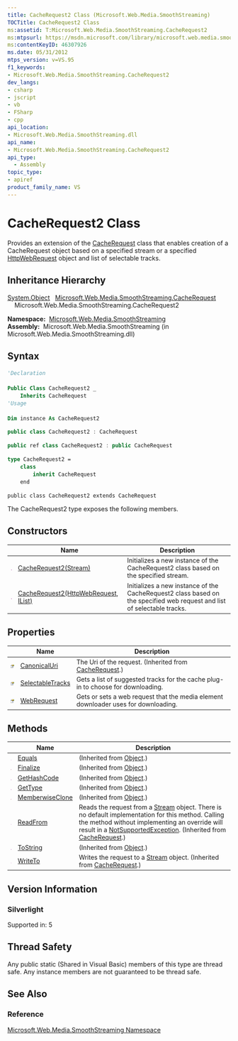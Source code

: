 ```yaml
---
title: CacheRequest2 Class (Microsoft.Web.Media.SmoothStreaming)
TOCTitle: CacheRequest2 Class
ms:assetid: T:Microsoft.Web.Media.SmoothStreaming.CacheRequest2
ms:mtpsurl: https://msdn.microsoft.com/library/microsoft.web.media.smoothstreaming.cacherequest2(v=VS.95)
ms:contentKeyID: 46307926
ms.date: 05/31/2012
mtps_version: v=VS.95
f1_keywords:
- Microsoft.Web.Media.SmoothStreaming.CacheRequest2
dev_langs:
- csharp
- jscript
- vb
- FSharp
- cpp
api_location:
- Microsoft.Web.Media.SmoothStreaming.dll
api_name:
- Microsoft.Web.Media.SmoothStreaming.CacheRequest2
api_type:
  - Assembly
topic_type:
- apiref
product_family_name: VS
---
```


# CacheRequest2 Class

Provides an extension of the [CacheRequest](cacherequest-class-microsoft-web-media-smoothstreaming_1.md) class that enables creation of a CacheRequest object based on a specified stream or a specified [HttpWebRequest](https://msdn.microsoft.com/library/8y7x3zz2\(v=vs.95\)) object and list of selectable tracks.

## Inheritance Hierarchy

 [System.Object](https://msdn.microsoft.com/library/e5kfa45b\(v=vs.95\))  
  [Microsoft.Web.Media.SmoothStreaming.CacheRequest](cacherequest-class-microsoft-web-media-smoothstreaming_1.md)  
    Microsoft.Web.Media.SmoothStreaming.CacheRequest2  

**Namespace:**  [Microsoft.Web.Media.SmoothStreaming](microsoft-web-media-smoothstreaming-namespace_1.md)  
**Assembly:**  Microsoft.Web.Media.SmoothStreaming (in Microsoft.Web.Media.SmoothStreaming.dll)

## Syntax

```vb
'Declaration

Public Class CacheRequest2 _
    Inherits CacheRequest
'Usage

Dim instance As CacheRequest2
```

```csharp
public class CacheRequest2 : CacheRequest
```

```cpp
public ref class CacheRequest2 : public CacheRequest
```

``` fsharp
type CacheRequest2 =  
    class
        inherit CacheRequest
    end
```

```jscript
public class CacheRequest2 extends CacheRequest
```

The CacheRequest2 type exposes the following members.

## Constructors

||Name|Description|
|--- |--- |--- |
|![Public method](images/Ff728153.pubmethod(en-us,VS.90).gif "Public method")|[CacheRequest2(Stream)](cacherequest2-constructor-stream-microsoft-web-media-smoothstreaming.md)|Initializes a new instance of the CacheRequest2 class based on the specified stream.|
|![Public method](images/Ff728153.pubmethod(en-us,VS.90).gif "Public method")|[CacheRequest2(HttpWebRequest, IList<TrackInfo>)](cacherequest2-constructor-httpwebrequest-ilist-trackinfo-microsoft-web-media-smoothstreaming.md)|Initializes a new instance of the CacheRequest2 class based on the specified web request and list of selectable tracks.|

## Properties

||Name|Description|
|--- |--- |--- |
|![Public property](images/Ff728140.pubproperty(en-us,VS.90).gif "Public property")|[CanonicalUri](cacherequest-canonicaluri-property-microsoft-web-media-smoothstreaming_1.md)|The Uri of the request. (Inherited from [CacheRequest](cacherequest-class-microsoft-web-media-smoothstreaming_1.md).)|
|![Public property](images/Ff728140.pubproperty(en-us,VS.90).gif "Public property")|[SelectableTracks](cacherequest2-selectabletracks-property-microsoft-web-media-smoothstreaming.md)|Gets a list of suggested tracks for the cache plug-in to choose for downloading.|
|![Public property](images/Ff728140.pubproperty(en-us,VS.90).gif "Public property")|[WebRequest](cacherequest2-webrequest-property-microsoft-web-media-smoothstreaming.md)|Gets or sets a web request that the media element downloader uses for downloading.|

## Methods

||Name|Description|
|--- |--- |--- |
|![Public method](images/Ff728153.pubmethod(en-us,VS.90).gif "Public method")|[Equals](https://msdn.microsoft.com/library/bsc2ak47(v=vs.95))|(Inherited from [Object](https://msdn.microsoft.com/library/e5kfa45b(v=vs.95)).)|
|![Protected method](images/Ff728153.protmethod(en-us,VS.90).gif "Protected method")|[Finalize](https://msdn.microsoft.com/library/4k87zsw7(v=vs.95))|(Inherited from [Object](https://msdn.microsoft.com/library/e5kfa45b(v=vs.95)).)|
|![Public method](images/Ff728153.pubmethod(en-us,VS.90).gif "Public method")|[GetHashCode](https://msdn.microsoft.com/library/zdee4b3y(v=vs.95))|(Inherited from [Object](https://msdn.microsoft.com/library/e5kfa45b(v=vs.95)).)|
|![Public method](images/Ff728153.pubmethod(en-us,VS.90).gif "Public method")|[GetType](https://msdn.microsoft.com/library/dfwy45w9(v=vs.95))|(Inherited from [Object](https://msdn.microsoft.com/library/e5kfa45b(v=vs.95)).)|
|![Protected method](images/Ff728153.protmethod(en-us,VS.90).gif "Protected method")|[MemberwiseClone](https://msdn.microsoft.com/library/57ctke0a(v=vs.95))|(Inherited from [Object](https://msdn.microsoft.com/library/e5kfa45b(v=vs.95)).)|
|![Public method](images/Ff728153.pubmethod(en-us,VS.90).gif "Public method")|[ReadFrom](cacherequest-readfrom-method-microsoft-web-media-smoothstreaming_1.md)|Reads the request from a [Stream](https://msdn.microsoft.com/library/8f86tw9e(v=vs.95)) object. There is no default implementation for this method. Calling the method without implementing an override will result in a [NotSupportedException](https://msdn.microsoft.com/library/8a7a4e64(v=vs.95)). (Inherited from [CacheRequest](cacherequest-class-microsoft-web-media-smoothstreaming_1.md).)|
|![Public method](images/Ff728153.pubmethod(en-us,VS.90).gif "Public method")|[ToString](https://msdn.microsoft.com/library/7bxwbwt2(v=vs.95))|(Inherited from [Object](https://msdn.microsoft.com/library/e5kfa45b(v=vs.95)).)|
|![Public method](images/Ff728153.pubmethod(en-us,VS.90).gif "Public method")|[WriteTo](cacherequest-writeto-method-microsoft-web-media-smoothstreaming_1.md)|Writes the request to a [Stream](https://msdn.microsoft.com/library/8f86tw9e(v=vs.95)) object. (Inherited from [CacheRequest](cacherequest-class-microsoft-web-media-smoothstreaming_1.md).)|

## Version Information

### Silverlight

Supported in: 5  

## Thread Safety

Any public static (Shared in Visual Basic) members of this type are thread safe. Any instance members are not guaranteed to be thread safe.

## See Also

### Reference

[Microsoft.Web.Media.SmoothStreaming Namespace](microsoft-web-media-smoothstreaming-namespace_1.md)
